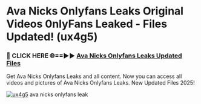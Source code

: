 # Ava Nicks Onlyfans Leaks Original Videos 0nlyFans Leaked - Files Updated! (ux4g5)

<h3>🔴 CLICK HERE 🌐==►► <a href="https://tinyurl.com/x26r9saj" rel="nofollow">Ava Nicks Onlyfans Leaks Updated Files</a></h3>

Get Ava Nicks Onlyfans Leaks and all content. Now you can access all videos and pictures of Ava Nicks Onlyfans Leaks. New Updated Files 2025!

[![ux4g5](https://i.imgur.com/LkgZPqh.gif)](https://tinyurl.com/x26r9saj)
ava nicks onlyfans leak